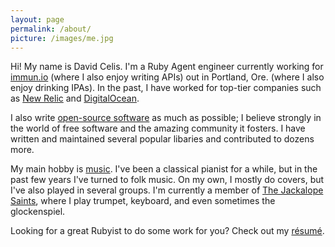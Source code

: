 ```yaml
---
layout: page
permalink: /about/
picture: /images/me.jpg
---
```


Hi! My name is David Celis. I'm a Ruby Agent engineer currently working for [immun.io](http://immun.io/) (where I also enjoy writing APIs) out in Portland, Ore. (where I also enjoy drinking IPAs). In the past, I have worked for top-tier companies such as [New Relic](http://www.newrelic.com/) and [DigitalOcean](http://www.digitalocean.com/).

I also write [open-source software](/projects/) as much as possible; I believe strongly in the world of free software and the amazing community it fosters. I have written and maintained several popular libaries and contributed to dozens more.

My main hobby is [music](/music/). I've been a classical pianist for a while, but in the past few years I've turned to folk music. On my own, I mostly do covers, but I've also played in several groups. I'm currently a member of [The Jackalope Saints](http://www.jackalopesaints.com), where I play trumpet, keyboard, and even sometimes the glockenspiel.

Looking for a great Rubyist to do some work for you? Check out my [résumé](/resume/).
